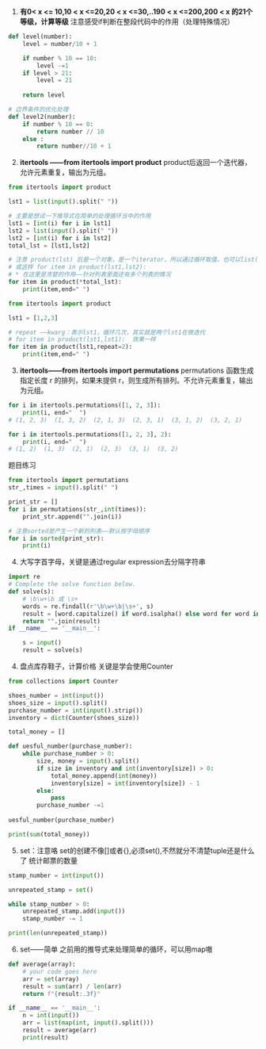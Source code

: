 1. __有0< x <= 10,10 < x <=20,20 < x <=30,..190 < x <=200,200 < x 的21个等级，计算等级__
注意感受if判断在整段代码中的作用（处理特殊情况）

```python 
def level(number):
    level = number/10 + 1

    if number % 10 == 10:
        level -=1
    if level > 21:
        level = 21
    
    return level

# 边界条件的优化处理
def level2(number):
    if number % 10 == 0:
        return number // 10
    else :
        return number//10 + 1


```

2. __itertools ——from itertools import product__
product后返回一个迭代器，允许元素重复，输出为元组。
```python 
from itertools import product

lst1 = list(input().split(" "))

# 主要是想试一下推导式在简单的处理循环当中的作用 
lst1 = [int(i) for i in lst1]
lst2 = list(input().split(" "))
lst2 = [int(i) for i in lst2]
total_lst = [lst1,lst2]

# 注意 product(lst) 后是一个对象，是一个iterator，所以通过循环取值，也可以list()一下
# 或这样 for item in product(lst1,lst2):
# * 在这里是贪婪的作用——针对列表里面还有多个列表的情况
for item in product(*total_lst):
    print(item,end=" ")
```

```python 
from itertools import product

lst1 = [1,2,3]

# repeat ——kwarg：表示lst1，循环几次，其实就是两个lst1在做迭代
# for item in product(lst1,lst1):  效果一样
for item in product(lst1,repeat=2):
    print(item,end=" ")

```

3. __itertools——from itertools import permutations__
permutations 函数生成指定长度 r 的排列，如果未提供 r，则生成所有排列。不允许元素重复，输出为元组。
```python 
for i in itertools.permutations([1, 2, 3]):
    print(i, end="  ")
# (1, 2, 3)  (1, 3, 2)  (2, 1, 3)  (2, 3, 1)  (3, 1, 2)  (3, 2, 1)

for i in itertools.permutations([1, 2, 3], 2):
    print(i, end="  ")
# (1, 2)  (1, 3)  (2, 1)  (2, 3)  (3, 1)  (3, 2)
``` 
题目练习
```python 
from itertools import permutations
str_,times = input().split(" ")

print_str = []
for i in permutations(str_,int(times)):
    print_str.append("".join(i))

# 注意sorted是产生一个新的列表——默认按字母顺序
for i in sorted(print_str):
    print(i)


```

4. 大写字首字母，关键是通过regular expression去分隔字符串
```python
import re   
# Complete the solve function below.
def solve(s):
    # \b\w+\b 或 \s+
    words = re.findall(r'\b\w+\b|\s+', s)
    result = [word.capitalize() if word.isalpha() else word for word in words]
    return "".join(result)
if __name__ == '__main__':

    s = input()
    result = solve(s)
```
4. 盘点库存鞋子，计算价格
关键是学会使用Counter
```python
from collections import Counter

shoes_number = int(input())
shoes_size = input().split()
purchase_number = int(input().strip())
inventory = dict(Counter(shoes_size))

total_money = []

def uesful_number(purchase_number):
    while purchase_number > 0:
        size, money = input().split() 
        if size in inventory and int(inventory[size]) > 0:
            total_money.append(int(money))
            inventory[size] = int(inventory[size]) - 1
        else:
            pass
        purchase_number -=1 
    
uesful_number(purchase_number)

print(sum(total_money))
```

5. set：注意咯 set的创建不像[]或者{},必须set(),不然就分不清楚tuple还是什么了
统计邮票的数量
```python
stamp_number = int(input())

unrepeated_stamp = set()

while stamp_number > 0:
    unrepeated_stamp.add(input())
    stamp_number -= 1

print(len(unrepeated_stamp))
```
6. set——简单
之前用的推导式来处理简单的循环，可以用map嗷
```python
def average(array):
    # your code goes here
    arr = set(array)
    result = sum(arr) / len(arr)
    return f"{result:.3f}"

if __name__ == '__main__':
    n = int(input())
    arr = list(map(int, input().split()))
    result = average(arr)
    print(result)
```